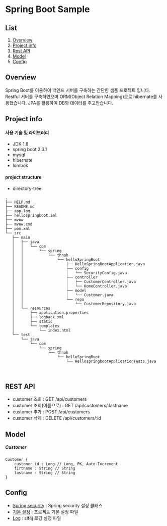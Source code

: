 # Spring Boot Sample



## List

1. [Overview](#overview)
2. [Project info](#project-info)
3. [Rest API](#rest-api)
4. [Model](#model)
5. [Config](#config)



## Overview

Spring Boot를 이용하여 백엔드 서버를 구축하는 간단한 샘플 프로젝트 입니다. Restful 서버를 구축하였으며 ORM(Object Relation Mapping)으로 hibernate를 사용했습니다. JPA를 활용하여 DB와 데이터를 주고받습니다. 




## Project info

#### 사용 기술 및 라이브러리

- JDK 1.8
- spring boot 2.3.1
- mysql
- hibernate 
- lombok





#### project structure

- directory-tree

```
.
├── HELP.md
├── README.md
├── app.log
├── hellospringboot.iml
├── mvnw
├── mvnw.cmd
├── pom.xml
└── src
   ├── main
   │   ├── java
   │   │   └── com
   │   │       └── spring
   │   │           └── thnoh
   │   │               └── helloSpringBoot
   │   │                   ├── HelloSpringBootApplication.java
   │   │                   ├── config
   │   │                   │   └── SecurityConfig.java
   │   │                   ├── controller
   │   │                   │   ├── CustomerController.java
   │   │                   │   └── HomeController.java
   │   │                   ├── model
   │   │                   │   └── Customer.java
   │   │                   └── repo
   │   │                       └── CustomerRepository.java
   │   └── resources
   │       ├── application.properties
   │       ├── logback.xml
   │       ├── static
   │       └── templates
   │           └── index.html
   └── test
       └── java
           └── com
               └── spring
                   └── thnoh
                       └── helloSpringBoot
                           └── HellospringbootApplicationTests.java

```



<br/>

## REST API

- customer 조회 : GET /api/customers
- customer 조회(이름으로) : GET /api/customers/:lastname
- customer 추가 : POST /api/customers 
- customer 삭제 : DELETE /api/customers/:id



## Model

##### Customer

```
Customer {
	customer_id : Long // Long, PK, Auto-Increment
	firtname : String // String
	lastname : String // String
}
```



## Config

- [Spring security](https://github.com/NohTaeHwan/Spring-Boot-Sample/blob/master/src/main/java/com/spring/thnoh/helloSpringBoot/config/SecurityConfig.java) : Spring security 설정 클래스
- [기본 설정](https://github.com/NohTaeHwan/Spring-Boot-Sample/blob/master/src/main/resources/application.properties) : 프로젝트 기본 설정 파일
- [Log](https://github.com/NohTaeHwan/Spring-Boot-Sample/blob/master/src/main/resources/logback.xml) : slf4j 로깅 설정 파일 


